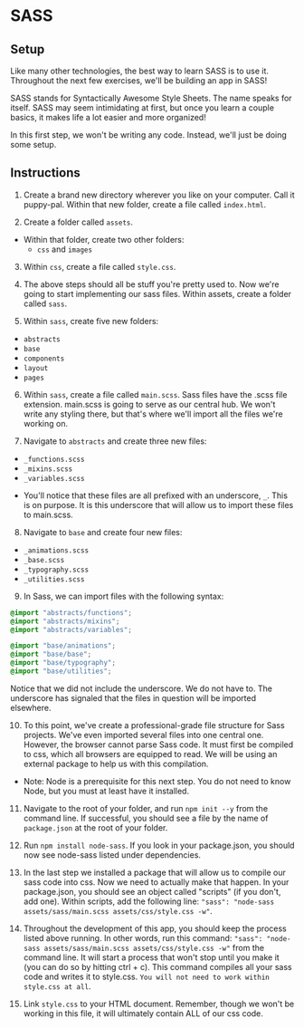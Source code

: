 # SASS

## Setup

Like many other technologies, the best way to learn SASS is to use it. Throughout the next few exercises, we'll be building an app in SASS!

SASS stands for Syntactically Awesome Style Sheets. The name speaks for itself. SASS may seem intimidating at first, but once you learn a couple basics, it makes life a lot easier and more organized!

In this first step, we won't be writing any code. Instead, we'll just be doing some setup.

## Instructions
1. Create a brand new directory wherever you like on your computer. Call it puppy-pal. Within that new folder, create a file called `index.html`.

2. Create a folder called `assets`.
  - Within that folder, create two other folders:
    - `css` and `images`

3. Within `css`, create a file called `style.css`.

4. The above steps should all be stuff you're pretty used to. Now we're going to start implementing our sass files. Within assets, create a folder called `sass`.

5. Within `sass`, create five new folders:
  - `abstracts`
  - `base`
  - `components`
  - `layout`
  - `pages`
6.  Within `sass`, create a file called `main.scss`. Sass files have the .scss file extension. main.scss is going to serve as our central hub. We won't write any styling there, but that's where we'll import all the files we're working on. 

7. Navigate to `abstracts` and create three new files:
  - `_functions.scss`
  - `_mixins.scss`
  - `_variables.scss`

* You'll notice that these files are all prefixed with an underscore, `_`. This is on purpose. It is this underscore that will allow us to import these files to main.scss.

8. Navigate to `base` and create four new files:
  - `_animations.scss`
  - `_base.scss`
  - `_typography.scss`
  - `_utilities.scss`
9. In Sass, we can import files with the following syntax:

```scss
@import "abstracts/functions";
@import "abstracts/mixins";
@import "abstracts/variables";

@import "base/animations";
@import "base/base";
@import "base/typography";
@import "base/utilities";

```
Notice that we did not include the underscore. We do not have to. The underscore has signaled that the files in question will be imported elsewhere. 

10. To this point, we've create a professional-grade file structure for Sass projects. We've even imported several files into one central one. However, the browser cannot parse Sass code. It must first be compiled to css, which all browsers are equipped to read. We will be using an external package to help us with this compilation. 

* Note: Node is a prerequisite for this next step. You do not need to know Node, but you must at least have it installed. 

11. Navigate to the root of your folder, and run `npm init --y` from the command line. If successful, you should see a file by the name of `package.json` at the root of your folder. 

12. Run `npm install node-sass`. If you look in your package.json, you should now see node-sass listed under dependencies.

13. In the last step we installed a package that will allow us to compile our sass code into css. Now we need to actually make that happen. In your package.json, you should see an object called "scripts" (if you don't, add one). Within scripts, add the following line: `"sass": "node-sass assets/sass/main.scss assets/css/style.css -w"`. 

14. Throughout the development of this app, you should keep the process listed above running. In other words, run this command: `"sass": "node-sass assets/sass/main.scss assets/css/style.css -w"` from the command line. It will start a process that won't stop until you make it (you can do so by hitting ctrl + c). This command compiles all your sass code and writes it to style.css. `You will not need to work within style.css at all`. 

15. Link `style.css` to your HTML document. Remember, though we won't be working in this file, it will ultimately contain ALL of our css code. 

